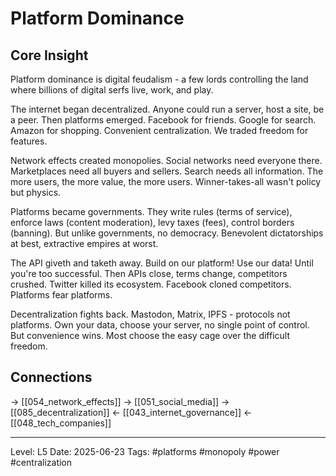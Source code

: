 # Platform Dominance

## Core Insight
Platform dominance is digital feudalism - a few lords controlling the land where billions of digital serfs live, work, and play.

The internet began decentralized. Anyone could run a server, host a site, be a peer. Then platforms emerged. Facebook for friends. Google for search. Amazon for shopping. Convenient centralization. We traded freedom for features.

Network effects created monopolies. Social networks need everyone there. Marketplaces need all buyers and sellers. Search needs all information. The more users, the more value, the more users. Winner-takes-all wasn't policy but physics.

Platforms became governments. They write rules (terms of service), enforce laws (content moderation), levy taxes (fees), control borders (banning). But unlike governments, no democracy. Benevolent dictatorships at best, extractive empires at worst.

The API giveth and taketh away. Build on our platform! Use our data! Until you're too successful. Then APIs close, terms change, competitors crushed. Twitter killed its ecosystem. Facebook cloned competitors. Platforms fear platforms.

Decentralization fights back. Mastodon, Matrix, IPFS - protocols not platforms. Own your data, choose your server, no single point of control. But convenience wins. Most choose the easy cage over the difficult freedom.

## Connections
→ [[054_network_effects]]
→ [[051_social_media]]
→ [[085_decentralization]]
← [[043_internet_governance]]
← [[048_tech_companies]]

---
Level: L5
Date: 2025-06-23
Tags: #platforms #monopoly #power #centralization